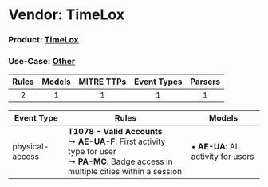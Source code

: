 Vendor: TimeLox
===============
### Product: [TimeLox](../ds_timelox_timelox.md)
### Use-Case: [Other](../../../../UseCases/uc_other.md)

| Rules | Models | MITRE TTPs | Event Types | Parsers |
|:-----:|:------:|:----------:|:-----------:|:-------:|
|   2   |   1    |     1      |      1      |    1    |

| Event Type      | Rules                                                                                                                                                 | Models                                  |
| --------------- | ----------------------------------------------------------------------------------------------------------------------------------------------------- | --------------------------------------- |
| physical-access | <b>T1078 - Valid Accounts</b><br> ↳ <b>AE-UA-F</b>: First activity type for user<br> ↳ <b>PA-MC</b>: Badge access in multiple cities within a session |  • <b>AE-UA</b>: All activity for users |